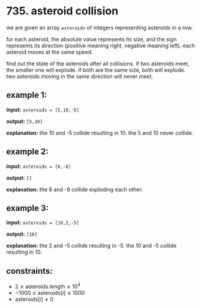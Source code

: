 # 735. asteroid collision

we are given an array `asteroids` of integers representing asteroids in a row.

for each asteroid, the absolute value represents its size, and the sign represents its direction (positive meaning right, negative meaning left). each asteroid moves at the same speed.

find out the state of the asteroids after all collisions. if two asteroids meet, the smaller one will explode. if both are the same size, both will explode. two asteroids moving in the same direction will never meet.

## example 1:

**input:** `asteroids = [5,10,-5]`

**output:** `[5,10]`

**explanation:** the 10 and -5 collide resulting in 10. the 5 and 10 never collide.

## example 2:

**input:** `asteroids = [8,-8]`

**output:** `[]`

**explanation:** the 8 and -8 collide exploding each other.

## example 3:

**input:** `asteroids = [10,2,-5]`

**output:** `[10]`

**explanation:** the 2 and -5 collide resulting in -5. the 10 and -5 collide resulting in 10.

## constraints:

- $2 \leq \text{asteroids.length} \leq 10^4$
- $-1000 \leq \text{asteroids}[i] \leq 1000$
- $\text{asteroids}[i] \neq 0$
